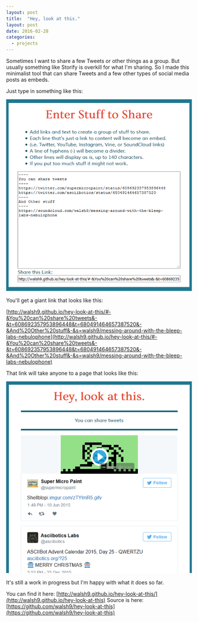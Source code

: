 ```yaml
---
layout: post
title:  "Hey, look at this."
layout: post
date: 2016-02-28
categories:
  - projects
---
```


Sometimes I want to share a few Tweets or other things as a group. But usually something like Storify is overkill for what I'm sharing. So I made this minimalist tool that can share Tweets and a few other types of social media posts as embeds.

Just type in something like this:

![Hey, look at this composing.](/i/hlat-before.png)

You'll get a giant link that looks like this:

[http://walsh9.github.io/hey-look-at-this/#-&You%20can%20share%20tweets&-&t=608692357953896448&t=680491464657387520&-&And%20Other%20stuff&-&s=walsh9/messing-around-with-the-bleep-labs-nebulophone](http://walsh9.github.io/hey-look-at-this/#-&You%20can%20share%20tweets&-&t=608692357953896448&t=680491464657387520&-&And%20Other%20stuff&-&s=walsh9/messing-around-with-the-bleep-labs-nebulophone)

That link will take anyone to a page that looks like this:

![Hey, look at this viewing.](/i/hlat-after.png)

It's still a work in progress but I'm happy with what it does so far.

You can find it here: [http://walsh9.github.io/hey-look-at-this/](http://walsh9.github.io/hey-look-at-this) 
Source is here: [https://github.com/walsh9/hey-look-at-this](https://github.com/walsh9/hey-look-at-this)
